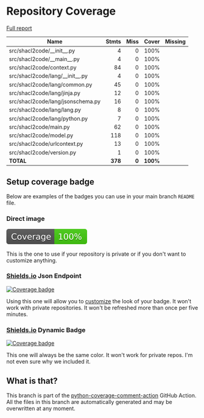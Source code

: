 # Repository Coverage

[Full report](https://htmlpreview.github.io/?https://github.com/JPEWdev/shacl2code/blob/python-coverage-comment-action-data/htmlcov/index.html)

| Name                                |    Stmts |     Miss |    Cover |   Missing |
|------------------------------------ | -------: | -------: | -------: | --------: |
| src/shacl2code/\_\_init\_\_.py      |        4 |        0 |     100% |           |
| src/shacl2code/\_\_main\_\_.py      |        4 |        0 |     100% |           |
| src/shacl2code/context.py           |       84 |        0 |     100% |           |
| src/shacl2code/lang/\_\_init\_\_.py |        4 |        0 |     100% |           |
| src/shacl2code/lang/common.py       |       45 |        0 |     100% |           |
| src/shacl2code/lang/jinja.py        |       12 |        0 |     100% |           |
| src/shacl2code/lang/jsonschema.py   |       16 |        0 |     100% |           |
| src/shacl2code/lang/lang.py         |        8 |        0 |     100% |           |
| src/shacl2code/lang/python.py       |        7 |        0 |     100% |           |
| src/shacl2code/main.py              |       62 |        0 |     100% |           |
| src/shacl2code/model.py             |      118 |        0 |     100% |           |
| src/shacl2code/urlcontext.py        |       13 |        0 |     100% |           |
| src/shacl2code/version.py           |        1 |        0 |     100% |           |
|                           **TOTAL** |  **378** |    **0** | **100%** |           |


## Setup coverage badge

Below are examples of the badges you can use in your main branch `README` file.

### Direct image

[![Coverage badge](https://raw.githubusercontent.com/JPEWdev/shacl2code/python-coverage-comment-action-data/badge.svg)](https://htmlpreview.github.io/?https://github.com/JPEWdev/shacl2code/blob/python-coverage-comment-action-data/htmlcov/index.html)

This is the one to use if your repository is private or if you don't want to customize anything.

### [Shields.io](https://shields.io) Json Endpoint

[![Coverage badge](https://img.shields.io/endpoint?url=https://raw.githubusercontent.com/JPEWdev/shacl2code/python-coverage-comment-action-data/endpoint.json)](https://htmlpreview.github.io/?https://github.com/JPEWdev/shacl2code/blob/python-coverage-comment-action-data/htmlcov/index.html)

Using this one will allow you to [customize](https://shields.io/endpoint) the look of your badge.
It won't work with private repositories. It won't be refreshed more than once per five minutes.

### [Shields.io](https://shields.io) Dynamic Badge

[![Coverage badge](https://img.shields.io/badge/dynamic/json?color=brightgreen&label=coverage&query=%24.message&url=https%3A%2F%2Fraw.githubusercontent.com%2FJPEWdev%2Fshacl2code%2Fpython-coverage-comment-action-data%2Fendpoint.json)](https://htmlpreview.github.io/?https://github.com/JPEWdev/shacl2code/blob/python-coverage-comment-action-data/htmlcov/index.html)

This one will always be the same color. It won't work for private repos. I'm not even sure why we included it.

## What is that?

This branch is part of the
[python-coverage-comment-action](https://github.com/marketplace/actions/python-coverage-comment)
GitHub Action. All the files in this branch are automatically generated and may be
overwritten at any moment.
